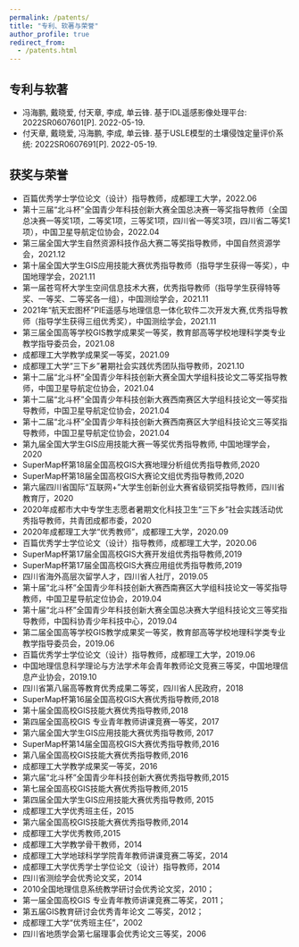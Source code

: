 ```yaml
---
permalink: /patents/
title: "专利、软著与荣誉"
author_profile: true
redirect_from: 
  - /patents.html
---
```


## 专利与软著
- 冯海鹏, 戴晓爱, 付天章, 李成, 单云锋. 基于IDL遥感影像处理平台: 2022SR0607601[P]. 2022-05-19.
- 付天章, 戴晓爱, 冯海鹏, 李成, 单云锋. 基于USLE模型的土壤侵蚀定量评价系统: 2022SR0607691[P]. 2022-05-19.



## 获奖与荣誉
- 百篇优秀学士学位论文（设计）指导教师，成都理工大学，2022.06
- 第十三届“北斗杯”全国青少年科技创新大赛全国总决赛一等奖指导教师（全国总决赛一等奖1项，二等奖1项，三等奖1项，四川省一等奖3项，四川省二等奖1项），中国卫星导航定位协会，2022.04
- 第三届全国大学生自然资源科技作品大赛二等奖指导教师，中国自然资源学会，2021.12
- 第十届全国大学生GIS应用技能大赛优秀指导教师（指导学生获得一等奖），中国地理学会，2021.11
- 第一届苍穹杯大学生空间信息技术大赛，优秀指导教师（指导学生获得特等奖、一等奖、二等奖各一组），中国测绘学会，2021.11
- 2021年“航天宏图杯”PIE遥感与地理信息一体化软件二次开发大赛,优秀指导教师（指导学生获得三组优秀奖），中国测绘学会，2021.11
- 第三届全国高等学校GIS教学成果奖一等奖，教育部高等学校地理科学类专业教学指导委员会，2021.08
- 成都理工大学教学成果奖一等奖，2021.09
- 成都理工大学“三下乡”暑期社会实践优秀团队指导教师，2021.10
- 第十二届“北斗杯”全国青少年科技创新大赛全国大学组科技论文二等奖指导教师，中国卫星导航定位协会，2021.04
- 第十二届“北斗杯”全国青少年科技创新大赛西南赛区大学组科技论文一等奖指导教师，中国卫星导航定位协会，2021.04
- 第十二届“北斗杯”全国青少年科技创新大赛西南赛区大学组科技论文三等奖指导教师，中国卫星导航定位协会，2021.04
- 第九届全国大学生GIS应用技能大赛一等奖优秀指导教师, 中国地理学会，2020
- SuperMap杯第18届全国高校GIS大赛地理分析组优秀指导教师,2020
- SuperMap杯第18届全国高校GIS大赛论文组优秀指导教师,2020
- 第六届四川省国际“互联网+”大学生创新创业大赛省级铜奖指导教师，四川省教育厅，2020
- 2020年成都市大中专学生志愿者暑期文化科技卫生“三下乡”社会实践活动优秀指导教师，共青团成都市委，2020
- 2020年成都理工大学“优秀教师”，成都理工大学，2020.09
- 百篇优秀学士学位论文（设计）指导教师，成都理工大学，2020.06
- SuperMap杯第17届全国高校GIS大赛开发组优秀指导教师,2019
- SuperMap杯第17届全国高校GIS大赛应用组优秀指导教师,2019
- 四川省海外高层次留学人才，四川省人社厅，2019.05
- 第十届“北斗杯”全国青少年科技创新大赛西南赛区大学组科技论文一等奖指导教师，中国卫星导航定位协会，2019.04
- 第十届“北斗杯”全国青少年科技创新大赛全国总决赛大学组科技论文三等奖指导教师，中国科协青少年科技中心，2019.04
- 第二届全国高等学校GIS教学成果奖一等奖，教育部高等学校地理科学类专业教学指导委员会，2019.06
- 百篇优秀学士学位论文（设计）指导教师，成都理工大学，2019.06
- 中国地理信息科学理论与方法学术年会青年教师论文竞赛三等奖，中国地理信息产业协会，2019.10
- 四川省第八届高等教育优秀成果二等奖，四川省人民政府，2018
- SuperMap杯第16届全国高校GIS大赛优秀指导教师,2018
- 第十届全国高校GIS技能大赛优秀指导教师,2018
- 第四届全国高校GIS 专业青年教师讲课竞赛一等奖，2017
- 第六届全国大学生GIS应用技能大赛优秀指导教师, 2017
- SuperMap杯第14届全国高校GIS大赛优秀指导教师,2016
- 第八届全国高校GIS技能大赛优秀指导教师,2016
- 成都理工大学教学成果奖一等奖，2016
- 第六届“北斗杯”全国青少年科技创新大赛优秀指导教师,2015
- 第七届全国高校GIS技能大赛优秀指导教师,2015
- 第四届全国大学生GIS应用技能大赛优秀指导教师, 2015
- 成都理工大学优秀班主任，2015
- 第六届全国高校GIS技能大赛优秀指导教师,2014
- 成都理工大学优秀教师,2015
- 成都理工大学教学骨干教师，2014
- 成都理工大学地球科学学院青年教师讲课竞赛二等奖，2014
- 成都理工大学优秀学士学位论文（设计）指导教师，2014
- 四川省测绘学会优秀论文奖，2014
- 2010全国地理信息系统教学研讨会优秀论文奖，2010；
- 第一届全国高校GIS 专业青年教师讲课竞赛二等奖，2011；
- 第五届GIS教育研讨会优秀青年论文 二等奖，2012； 
- 成都理工大学“优秀班主任”，2002
- 四川省地质学会第七届理事会优秀论文三等奖，2006


